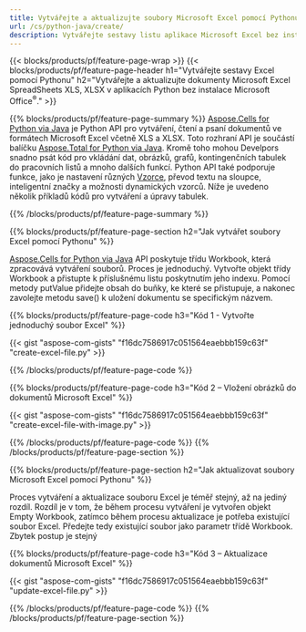 ```yaml
---
title: Vytvářejte a aktualizujte soubory Microsoft Excel pomocí Pythonu 
url: /cs/python-java/create/
description: Vytvářejte sestavy listu aplikace Microsoft Excel bez instalace sady Microsoft Office 
---
```


{{< blocks/products/pf/feature-page-wrap >}}
{{< blocks/products/pf/feature-page-header h1="Vytvářejte sestavy Excel pomocí Pythonu" h2="Vytvářejte a aktualizujte dokumenty Microsoft Excel SpreadSheets XLS, XLSX v aplikacích Python bez instalace Microsoft Office<sup>&reg;</sup>." >}}

{{% blocks/products/pf/feature-page-summary %}}
[Aspose.Cells for Python via Java](https://products.aspose.com/cells/python-java/) je Python API pro vytváření, čtení a psaní dokumentů ve formátech Microsoft Excel včetně XLS a XLSX. Toto rozhraní API je součástí balíčku [Aspose.Total for Python via Java](https://products.aspose.com/total/python-java/). Kromě toho mohou Develpors snadno psát kód pro vkládání dat, obrázků, grafů, kontingenčních tabulek do pracovních listů a mnoho dalších funkcí. Python API také podporuje funkce, jako je nastavení různých [Vzorce](https://docs.aspose.com/cells/python-java/supported-formula-functions/), převod textu na sloupce, inteligentní značky a možnosti dynamických vzorců. Níže je uvedeno několik příkladů kódů pro vytváření a úpravy tabulek.

{{% /blocks/products/pf/feature-page-summary  %}}

{{% blocks/products/pf/feature-page-section  h2="Jak vytvářet soubory Excel pomocí Pythonu" %}}

[Aspose.Cells for Python via Java](https://products.aspose.com/cells/python-java/) API poskytuje třídu Workbook, která zpracovává vytváření souborů. Proces je jednoduchý. Vytvořte objekt třídy Workbook a přistupte k příslušnému listu poskytnutím jeho indexu. Pomocí metody putValue přidejte obsah do buňky, ke které se přistupuje, a nakonec zavolejte metodu save() k uložení dokumentu se specifickým názvem.

{{% blocks/products/pf/feature-page-code h3="Kód 1 - Vytvořte jednoduchý soubor Excel" %}}

{{< gist "aspose-com-gists" "f16dc7586917c051564eaebbb159c63f" "create-excel-file.py" >}}

{{% /blocks/products/pf/feature-page-code  %}}

{{% blocks/products/pf/feature-page-code h3="Kód 2 – Vložení obrázků do dokumentů Microsoft Excel" %}}

{{< gist "aspose-com-gists" "f16dc7586917c051564eaebbb159c63f" "create-excel-file-with-image.py" >}}

{{% /blocks/products/pf/feature-page-code  %}}
{{% /blocks/products/pf/feature-page-section %}}

{{% blocks/products/pf/feature-page-section  h2="Jak aktualizovat soubory Microsoft Excel pomocí Pythonu" %}}

Proces vytváření a aktualizace souboru Excel je téměř stejný, až na jediný rozdíl. Rozdíl je v tom, že během procesu vytváření je vytvořen objekt Empty Workbook, zatímco během procesu aktualizace je potřeba existující soubor Excel. Předejte tedy existující soubor jako parametr třídě Workbook. Zbytek postup je stejný

{{% blocks/products/pf/feature-page-code h3="Kód 3 – Aktualizace dokumentů Microsoft Excel" %}}

{{< gist "aspose-com-gists" "f16dc7586917c051564eaebbb159c63f" "update-excel-file.py" >}}

{{% /blocks/products/pf/feature-page-code  %}}
{{% /blocks/products/pf/feature-page-section %}}